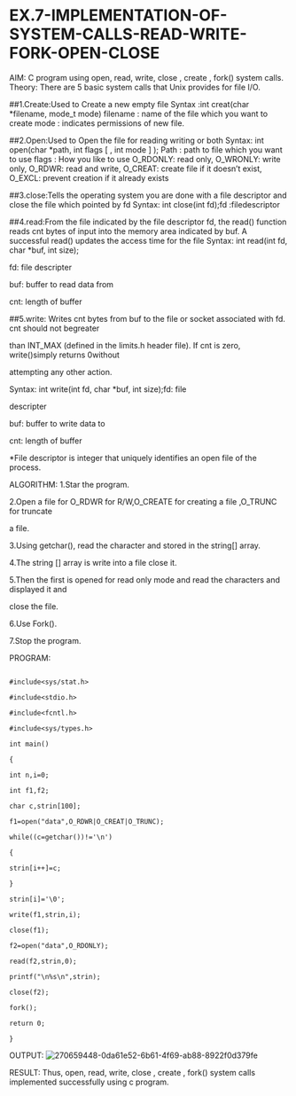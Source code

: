# EX.7-IMPLEMENTATION-OF-SYSTEM-CALLS-READ-WRITE-FORK-OPEN-CLOSE

AIM:
C program using open, read, write, close , create , fork() system calls.
Theory:
There are 5 basic system calls that Unix provides for file I/O.

##1.Create:Used to Create a new empty file
Syntax :int creat(char *filename, mode_t mode)
filename : name of the file which you want to create
mode : indicates permissions of new file.

##2.Open:Used to Open the file for reading writing or both
Syntax: int open(char *path, int flags [ , int mode ] );
Path : path to file which you want to use
flags : How you like to use
O_RDONLY: read only, O_WRONLY: write only, O_RDWR: read and write, O_CREAT: create
file if it doesn’t exist, O_EXCL: prevent creation if it already exists

##3.close:Tells the operating system you are done with a file descriptor and close the file which pointed by fd
Syntax: int close(int fd);fd :filedescriptor

##4.read:From the file indicated by the file descriptor fd, the read() function reads cnt bytes of input  into the memory area indicated by buf. A successful read() updates the access time for the file
  Syntax: int read(int fd, char *buf, int size);

fd: file descripter

buf: buffer to read data from

cnt: length of buffer

##5.write: Writes cnt bytes from buf to the file or socket associated with fd. cnt should not begreater

than INT_MAX (defined in the limits.h header file). If cnt is zero, write()simply returns 0without

attempting any other action.

Syntax: int write(int fd, char *buf, int size);fd: file

descripter

buf: buffer to write data to

cnt: length of buffer

*File descriptor is integer that uniquely identifies an open file of the process.

ALGORITHM:
1.Star the program.

2.Open a file for O_RDWR for R/W,O_CREATE for creating a file ,O_TRUNC for truncate

a file.

3.Using getchar(), read the character and stored in the string[] array.

4.The string [] array is write into a file close it.

5.Then the first is opened for read only mode and read the characters and displayed it and

close the file.

6.Use Fork().

7.Stop the program.

PROGRAM:
```

#include<sys/stat.h>

#include<stdio.h>

#include<fcntl.h>

#include<sys/types.h>

int main()

{

int n,i=0;

int f1,f2;

char c,strin[100];

f1=open("data",O_RDWR|O_CREAT|O_TRUNC);

while((c=getchar())!='\n')

{

strin[i++]=c;

}

strin[i]='\0';

write(f1,strin,i);

close(f1);

f2=open("data",O_RDONLY);

read(f2,strin,0);

printf("\n%s\n",strin);

close(f2);

fork();

return 0;

}
```
OUTPUT:
![270659448-0da61e52-6b61-4f69-ab88-8922f0d379fe](https://github.com/prithviraj5703/EX.7-IMPLEMENTATION-OF-SYSTEM-CALLS-READ-WRITE-FORK-OPEN-CLOSE/assets/121418418/c2e05aaf-fbf8-4b70-a429-2a3ab6644f39)

RESULT:
Thus, open, read, write, close , create , fork() system calls implemented successfully using c program.
